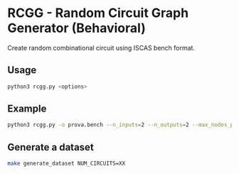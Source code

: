 # RCGG - Random Circuit Graph Generator (Behavioral)
Create random combinational circuit using ISCAS bench format.

## Usage
```bash
python3 rcgg.py <options>
```
## Example
```bash
python3 rcgg.py -o prova.bench --n_inputs=2 --n_outputs=2 --max_nodes_per_level=4 --max_fan_in=2 --max_fan_out=3 --depth=5
```
## Generate a dataset
```bash
make generate_dataset NUM_CIRCUITS=XX
```